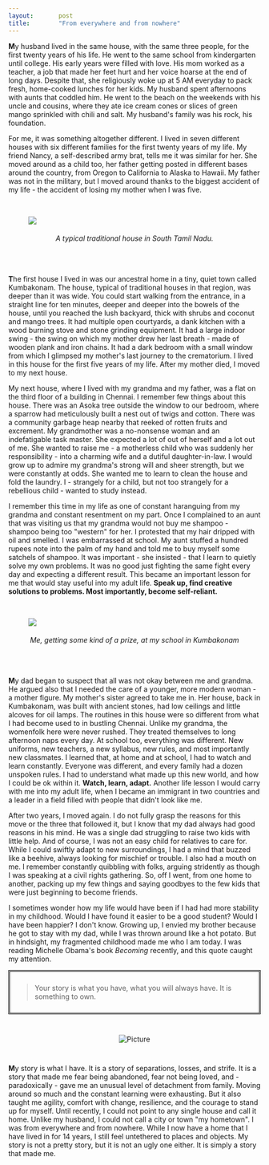 ```yaml
---
layout:       post
title:        "From everywhere and from nowhere"
---
```

<p>
    <b>M</b>y husband lived in the same house, with the same three people, for the
    first twenty years of his life. He went to the same school from
    kindergarten until college. His early years were filled with love. His
    mom worked as a teacher, a job that made her feet hurt and her voice hoarse
    at the end of long days. Despite that, she religiously woke up at 5 AM
    everyday to pack fresh, home-cooked lunches for her kids. My husband spent
    afternoons with aunts that coddled him. He went to the beach on the weekends 
with his uncle and cousins, where they ate ice
    cream cones or slices of green mango sprinkled with chili and salt. My
    husband's family was his rock, his foundation. 
</p>
<p>
    For me, it was something altogether different. I lived in seven different
    houses with six different families for the first twenty years of my life.
    My friend Nancy, a self-described army brat, tells me it was similar
    for her. She moved around as a child too, her father getting posted in
    different bases around the country, from Oregon to California to Alaska to
    Hawaii. My father was not in the military, but I moved around thanks to the
    biggest accident of my life - the accident of losing my mother when I was
    five.
</p>

<br/>

<figure>
<img src="https://thisisrajiraj.github.io/posts/images/homeinside.jpg"
style="max-width: 50%;max-height: 50%"/>

<figcaption style="text-align:center"><h6>A typical traditional house in South Tamil Nadu.</h6></figcaption>
</figure>
<br/>
<p>
    <b>T</b>he first house I lived in was our ancestral home in a tiny, quiet town
    called Kumbakonam. The house, typical of traditional houses in that region,
    was deeper than it was wide. You could start walking from the entrance, in
    a straight line for ten minutes, deeper and deeper into the bowels of
    the house, until you reached the lush backyard, thick with shrubs and coconut
    and mango trees. It had multiple open courtyards, a dank kitchen with a
    wood burning stove and stone grinding equipment. It had a large indoor
    swing - the swing on which my mother drew her last breath - made of wooden plank and iron chains. It had a dark bedroom with a small window from which
    I glimpsed my mother's last journey to the crematorium. I lived in this
    house for the first five years of my life. After my mother died, I moved to
    my next house.
</p>
<p>
    My next house, where I lived with my grandma and my father, was a flat on
    the third floor of a building in Chennai. I remember few things about this
    house. There was an Asoka tree outside the window to our bedroom, where a
    sparrow had meticulously built a nest out of twigs and cotton. There was a
    community garbage heap nearby that reeked of rotten fruits and excrement. My
    grandmother was a no-nonsense woman and an indefatigable task master. She
    expected a lot of out of herself and a lot out of me. She wanted to raise
    me - a motherless child who was suddenly her responsibility - into a
    charming wife and a dutiful daughter-in-law. I would grow up to admire my
    grandma's strong will and sheer strength, but we were constantly at odds.
    She wanted me to learn to clean the house and fold the laundry. I - strangely
    for a child, but not too strangely for a rebellious child - wanted to study
    instead. 
</p>
<p>I remember this time in my life as one of constant haranguing from
    my grandma and constant resentment on my part. Once I complained to an aunt
    that was visiting us that my grandma would not buy me shampoo -
    shampoo being too "western" for her. I protested that my hair dripped with 
    oil and smelled. I was embarrassed at school. My aunt stuffed a hundred
    rupees note into the palm of my hand and told me to buy myself some
    satchels of shampoo. It was important - she insisted - that I learn to
    quietly solve my own problems. It was no good just fighting the same fight
    every day and expecting a different result. This became an important lesson
    for me that would stay useful into my adult life. <strong>
        Speak up, find creative solutions to problems. Most importantly, become
        self-reliant.
    </strong>
    
</p>
<br/>
<figure>
<img src="https://thisisrajiraj.github.io/posts/images/prize.jpeg"
style="max-width: 50%;max-height: 50%"/>

<figcaption  style="text-align:center"><h6>Me, getting some kind of a prize, at my school in Kumbakonam</h6></figcaption>
</figure>
<br/>
<p>
    <b>M</b>y dad began to suspect that all was not okay between me and grandma. He
    argued also that I needed the care of a younger, more modern woman - a
    mother figure. My mother's sister agreed to take me in. Her house, back in
    Kumbakonam, was built with ancient stones, had low ceilings and little
    alcoves for oil lamps. The routines in this house were so different from
    what I had become used to in bustling Chennai. Unlike my grandma, the
    womenfolk here were never rushed. They treated themselves to long afternoon
    naps every day. At school too, everything was different. New uniforms, new
    teachers, a new syllabus, new rules, and most importantly new classmates. I
    learned that, at home and at school, I had to watch and learn constantly.
    Everyone was different, and every family had a dozen unspoken rules. I had
to understand what made up this new world, and how I could be ok within it.    <strong>Watch, learn, adapt.</strong> Another life lesson I would carry
    with me into my adult life, when I became an immigrant in two countries and
    a leader in a field filled with people that didn't look like me.
</p>

<p>
After two years, I moved again. I do not fully grasp the reasons for this
    move or the three that followed it, but I know that my dad always had good
    reasons in his mind. He was a single dad struggling to raise two kids with
    little help. And of course, I was not an easy child for relatives to care
    for. While I could swiftly adapt to new surroundings, I had a mind that
    buzzed like a beehive, always looking for mischief or trouble. I also had a
    mouth on me. I remember constantly quibbling with folks, arguing stridently
    as though I was speaking at a civil rights gathering. So, off I went, from
    one home to another, packing up my few things and saying goodbyes to the
    few kids that were just beginning to become friends.
</p>
<p>
    I sometimes wonder how my life would have been if I had had more stability
    in my childhood. Would I have found it easier to be a good student? Would I
    have been happier? I don't know. Growing up, I envied my brother because he
    got to stay with my dad, while I was thrown around like a hot potato. But
    in hindsight, my fragmented childhood made me who I am today. I was reading
    Michelle Obama's book <em>Becoming</em> recently, and this quote caught my
    attention.
</p>
<p>
    
<div style="border-style:double;border-color:black;padding:10px">
    <blockquote>
    Your story is what you have, what you will always have. It is something to
    own.
    </blockquote>
</div>
</p>

<br/>

<div>
    <div className="wsite-image wsite-image-border-none "
        style="padding-top:10px;padding-bottom:10px;margin-left:0;margin-right:0;text-align:center"> <a> <img
                src="http://rajigopal.weebly.com/uploads/1/1/8/5/118592459/p84.png" alt="Picture"
                style="width:auto;max-width:50%"> </a>
        <div style="display:block;font-size:90%"></div>
    </div>
</div><br/>
<p>
<b>M</b>y story is what I have. It is a story of separations, losses, and strife.
    It is a story that made me fear being abandoned, fear not being loved, and
    - paradoxically - gave me an unusual level of detachment from family.
    Moving around so much and the constant learning were exhausting. But it also
    taught me agility, comfort with change, resilience, and the courage to
    stand up for myself. Until recently, I could not point to any single house
    and call it home. Unlike my husband, I could not call a city or town "my
    hometown". I was from everywhere and from nowhere. While I now have a home
    that I have lived in for 14 years, I still feel untethered to places and
    objects. My story is not a pretty story, but it is not an ugly one either.
    It is simply a story that made me.
</p>